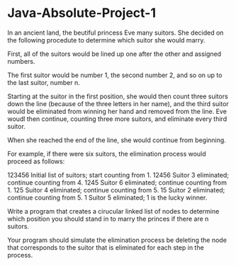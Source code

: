 # Java-Absolute-Project-1

In an ancient land, the beutiful princess Eve many suitors. 
She decided on the following procedute to determine which suitor she would marry. 

First, all of the suitors would be lined up one after the other and assigned numbers. 

The first suitor would be number 1, the second number 2, and so on up to the last suitor, number n.

Starting at the suitor in the first position, she would then count three suitors down the line (because of the three letters in her name), and
the third suitor would be eliminated from winning her hand and removed from the line. Eve woudl then continue, counting three more suitors, and
eliminate every third suitor. 

When she reached the end of the line, she would continue from beginning.

For example, if there were six suitors, the elimination process would proceed as follows:

123456  Initial list of suitors; start counting from 1.
12456   Suitor 3 eliminated; continue counting from 4.
1245    Suitor 6 eliminated; continue counting from 1.
125     Suitor 4 eliminated; continue counting from 5.
15      Suitor 2 eliminated; continue counting from 5.
1       Suitor 5 eliminated; 1 is the lucky winner.

Write a program that creates a cirucular linked list of nodes to determine which position you should stand in to marry the princes if there are n suitors.

Your program should simulate the elimination process be deleting the node that corresponds to the suitor that is eliminated for each step in the process.

